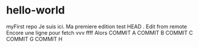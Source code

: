 # hello-world
myFirst repo
Je suis ici. Ma premiere edition
test HEAD . Edit from remote
Encore une ligne pour fetch vvv ffff Alors
COMMIT A
COMMIT B
COMMIT C
COMMIT G
COMMIT H